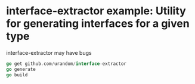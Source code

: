 # interface-extractor example: Utility for generating interfaces for a given type

interface-extractor may have bugs

```Go
go get github.com/urandom/interface-extractor
go generate
go build
```